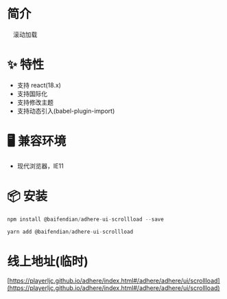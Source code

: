 # 简介
&ensp;&ensp;滚动加载

# ✨ 特性
- 支持 react(18.x)
- 支持国际化
- 支持修改主题
- 支持动态引入(babel-plugin-import)

# 🖥 兼容环境
- 现代浏览器，IE11

# 📦 安装
```javascript
npm install @baifendian/adhere-ui-scrollload --save
``` 

```javascript
yarn add @baifendian/adhere-ui-scrollload
```

# 线上地址(临时)
[https://playerljc.github.io/adhere/index.html#/adhere/adhere/ui/scrollload](https://playerljc.github.io/adhere/index.html#/adhere/adhere/ui/scrollload)

